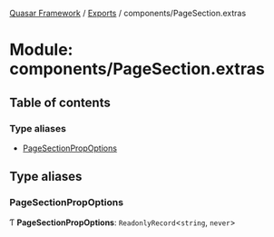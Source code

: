 [Quasar Framework](../index.md) / [Exports](../modules.md) / components/PageSection.extras

# Module: components/PageSection.extras

## Table of contents

### Type aliases

- [PageSectionPropOptions](components_PageSection_extras.md#pagesectionpropoptions)

## Type aliases

### PageSectionPropOptions

Ƭ **PageSectionPropOptions**: `ReadonlyRecord`<`string`, `never`\>
